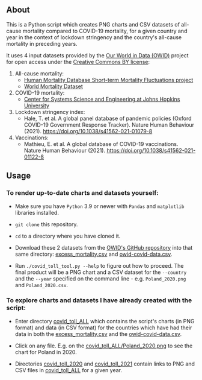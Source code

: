 ## About

This is a Python script which creates PNG charts and CSV datasets of all-cause mortality compared to COVID-19 mortality, 
for a given country and year in the context of lockdown stringency and the country's all-cause mortality in preceding
years.

It uses 4 input datasets provided by the [Our World in Data (OWID)](https://ourworldindata.org/) project for open access
under the [Creative Commons BY license](https://creativecommons.org/licenses/by/4.0/):

1. All-cause mortality:
   - [Human Mortality Database Short-term Mortality Fluctuations project](https://www.mortality.org)
   - [World Mortality Dataset](https://github.com/akarlinsky/world_mortality)
2. COVID-19 mortality:
   - [Center for Systems Science and Engineering at Johns Hopkins University](https://github.com/CSSEGISandData/COVID-19)
3. Lockdown stringency index:
   - Hale, T. et al. A global panel database of pandemic policies (Oxford COVID-19 Government Response Tracker). Nature
     Human Behaviour (2021). https://doi.org/10.1038/s41562-021-01079-8
4. Vaccinations:
   - Mathieu, E. et al. A global database of COVID-19 vaccinations. Nature Human Behaviour (2021).
     https://doi.org/10.1038/s41562-021-01122-8

## Usage

### To render up-to-date charts and datasets yourself:

- Make sure you have `Python` 3.9 or newer with `Pandas` and `matplotlib` libraries installed.

- `git clone` this repository.

- `cd` to a directory where you have cloned it.

- Download these 2 datasets from the [OWID's GitHub repository](https://github.com/owid/covid-19-data) into that same 
  directory: 
  [excess_mortality.csv](https://github.com/owid/covid-19-data/blob/master/public/data/excess_mortality/excess_mortality.csv)
  and [owid-covid-data.csv](https://github.com/owid/covid-19-data/blob/master/public/data/owid-covid-data.csv).

- Run `./covid_toll_tool.py --help` to figure out how to proceed. The final product will be a PNG chart and a CSV 
  dataset for the `--country` and the `--year` specified on the command line - e.g. `Poland_2020.png` and 
  `Poland_2020.csv`.

### To explore charts and datasets I have already created with the script:

- Enter directory [covid_toll_ALL](covid_toll_ALL) which contains the script's charts (in PNG format) and data (in CSV
  format) for the countries which have had their data in both the
  [excess_mortality.csv](https://github.com/owid/covid-19-data/blob/master/public/data/excess_mortality/excess_mortality.csv)
  and the [owid-covid-data.csv](https://github.com/owid/covid-19-data/blob/master/public/data/owid-covid-data.csv).
  
- Click on any file. E.g. on the [covid_toll_ALL/Poland_2020.png](covid_toll_ALL/Poland_2020.png) to see the chart for
  Poland in 2020.

- Directories [covid_toll_2020](covid_toll_2020) and [covid_toll_2021](covid_toll_2021) contain links to PNG and CSV 
  files in [covid_toll_ALL](covid_toll_ALL) for a given year.
